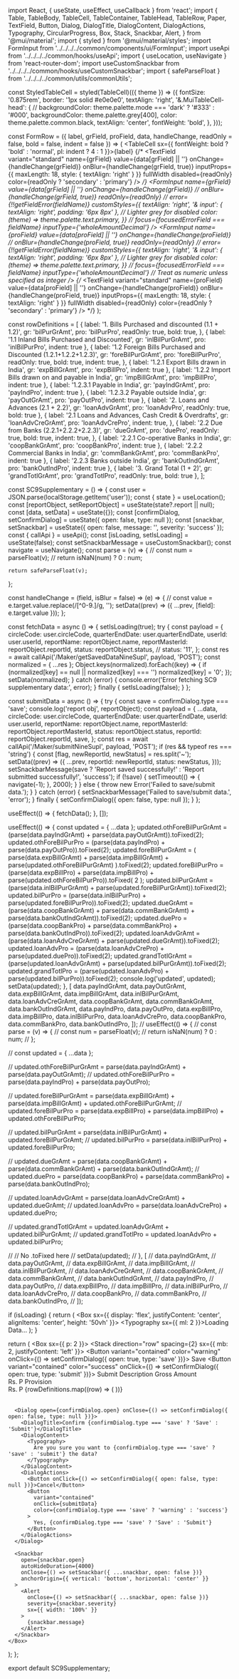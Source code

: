 import React, { useState, useEffect, useCallback } from 'react';
import {
  Table,
  TableBody,
  TableCell,
  TableContainer,
  TableHead,
  TableRow,
  Paper,
  TextField,
  Button,
  Dialog,
  DialogTitle,
  DialogContent,
  DialogActions,
  Typography,
  CircularProgress,
  Box,
  Stack,
  Snackbar,
  Alert,
} from '@mui/material';
import { styled } from '@mui/material/styles';
import FormInput from '../../../../common/components/ui/FormInput';
import useApi from '../../../../common/hooks/useApi';
import { useLocation, useNavigate } from 'react-router-dom';
import useCustomSnackbar from '../../../../common/hooks/useCustomSnackbar';
import { safeParseFloat } from '../../../../common/utils/commonUtils';

const StyledTableCell = styled(TableCell)(({ theme }) => ({
  fontSize: '0.875rem',
  border: '1px solid #e0e0e0',
  textAlign: 'right',
  '&.MuiTableCell-head': {
    // backgroundColor: theme.palette.mode === 'dark' ? '#333' : '#000',
    backgroundColor: theme.palette.grey[400],
    color: theme.palette.common.black,
    textAlign: 'center',
    fontWeight: 'bold',
  },
}));

const FormRow = ({ label, grField, proField, data, handleChange, readOnly = false, bold = false, indent = false }) => (
  <TableRow>
    <TableCell sx={{ fontWeight: bold ? 'bold' : 'normal', pl: indent ? 4 : 1 }}>{label}</TableCell>
    <StyledTableCell>
      {/* <TextField
        variant="standard"
        name={grField}
        value={data[grField] || ''}
        onChange={handleChange(grField)}
        onBlur={handleChange(grField, true)}
        inputProps={{ maxLength: 18, style: { textAlign: 'right' } }}
        fullWidth
        disabled={readOnly}
        color={readOnly ? 'secondary' : 'primary'}
      /> */}
      <FormInput
        name={grField}
        value={data[grField] || ''}
        onChange={handleChange(grField)}
        // onBlur={handleChange(grField, true)}
        readOnly={readOnly}
        //  error={!!getFieldError(fieldName)}
        customStyles={{
          textAlign: 'right',
          '& input': { textAlign: 'right', padding: '6px 8px' },
          // Lighter grey for disabled
          color: (theme) => theme.palette.text.primary,
        }}
        //  focus={focusedErrorField === fieldName}
        inputType={'wholeAmountDecimal'}
      />
    </StyledTableCell>
    <StyledTableCell>
      <FormInput
        name={proField}
        value={data[proField] || ''}
        onChange={handleChange(proField)}
        // onBlur={handleChange(proField, true)}
        readOnly={readOnly}
        //  error={!!getFieldError(fieldName)}
        customStyles={{
          textAlign: 'right',
          '& input': { textAlign: 'right', padding: '6px 8px' },
          // Lighter grey for disabled
          color: (theme) => theme.palette.text.primary,
        }}
        //  focus={focusedErrorField === fieldName}
        inputType={'wholeAmountDecimal'} // Treat as numeric unless specified as integer
      />
      {/* <TextField
        variant="standard"
        name={proField}
        value={data[proField] || ''}
        onChange={handleChange(proField)}
        onBlur={handleChange(proField, true)}
        inputProps={{ maxLength: 18, style: { textAlign: 'right' } }}
        fullWidth
        disabled={readOnly}
        color={readOnly ? 'secondary' : 'primary'}
      /> */}
    </StyledTableCell>
  </TableRow>
);

const rowDefinitions = [
  {
    label: '1. Bills Purchased and discounted (1.1 + 1.2)',
    gr: 'bilPurGrAmt',
    pro: 'bilPurPro',
    readOnly: true,
    bold: true,
  },
  { label: '1.1 Inland Bills Purchased and Discounted', gr: 'inlBilPurGrAmt', pro: 'inlBilPurPro', indent: true },
  {
    label: '1.2 Foreign Bills Purchased and Discounted (1.2.1+1.2.2+1.2.3)',
    gr: 'foreBilPurGrAmt',
    pro: 'foreBilPurPro',
    readOnly: true,
    bold: true,
    indent: true,
  },
  { label: '1.2.1 Export Bills drawn in India', gr: 'expBillGrAmt', pro: 'expBillPro', indent: true },
  { label: '1.2.2 Import Bills drawn on and payable in India', gr: 'impBillGrAmt', pro: 'impBillPro', indent: true },
  { label: '1.2.3.1 Payable in India', gr: 'payIndGrAmt', pro: 'payIndPro', indent: true },
  { label: '1.2.3.2 Payable outside India', gr: 'payOutGrAmt', pro: 'payOutPro', indent: true },
  { label: '2. Loans and Advances (2.1 + 2.2)', gr: 'loanAdvGrAmt', pro: 'loanAdvPro', readOnly: true, bold: true },
  {
    label: '2.1 Loans and Advances, Cash Credit & Overdrafts',
    gr: 'loanAdvCreGrAmt',
    pro: 'loanAdvCrePro',
    indent: true,
  },
  {
    label: '2.2 Due from Banks (2.2.1+2.2.2+2.2.3)',
    gr: 'dueGrAmt',
    pro: 'duePro',
    readOnly: true,
    bold: true,
    indent: true,
  },
  { label: '2.2.1 Co-operative Banks in India', gr: 'coopBankGrAmt', pro: 'coopBankPro', indent: true },
  { label: '2.2.2 Commercial Banks in India', gr: 'commBankGrAmt', pro: 'commBankPro', indent: true },
  { label: '2.2.3 Banks outside India', gr: 'bankOutIndGrAmt', pro: 'bankOutIndPro', indent: true },
  { label: '3. Grand Total (1 + 2)', gr: 'grandTotlGrAmt', pro: 'grandTotlPro', readOnly: true, bold: true },
];

const SC9Supplementary = () => {
  const user = JSON.parse(localStorage.getItem('user'));
  const { state } = useLocation();
  const [reportObject, setReportObject] = useState(state?.report || null);
  const [data, setData] = useState({});
  const [confirmDialog, setConfirmDialog] = useState({ open: false, type: null });
  const [snackbar, setSnackbar] = useState({ open: false, message: '', severity: 'success' });
  const { callApi } = useApi();
  const [isLoading, setIsLoading] = useState(false);
  const setSnackbarMessage = useCustomSnackbar();
  const navigate = useNavigate();
  const parse = (v) => {
    // const num = parseFloat(v);
    // return isNaN(num) ? 0 : num;

    return safeParseFloat(v);
  };

  const handleChange =
    (field, isBlur = false) =>
    (e) => {
      // const value = e.target.value.replace(/[^0-9.]/g, '');
      setData((prev) => ({ ...prev, [field]: e.target.value }));
    };

  const fetchData = async () => {
    setIsLoading(true);
    try {
      const payload = {
        circleCode: user.circleCode,
        quarterEndDate: user.quarterEndDate,
        userId: user.userId,
        reportName: reportObject.name,
        reportMasterId: reportObject.reportId,
        status: reportObject.status,
        // status: '11',
      };
      const res = await callApi('/Maker/getSavedDataNineSupl', payload, 'POST');
      const normalized = { ...res };
      Object.keys(normalized).forEach((key) => {
        if (normalized[key] == null || normalized[key] === '') normalized[key] = '0';
      });
      setData(normalized);
    } catch (error) {
      console.error('Error fetching SC9 supplementary data:', error);
    } finally {
      setIsLoading(false);
    }
  };

  const submitData = async () => {
    try {
      const save = confirmDialog.type === 'save';
      console.log('report obj', reportObject);
      const payload = {
        ...data,
        circleCode: user.circleCode,
        quarterEndDate: user.quarterEndDate,
        userId: user.userId,
        reportName: reportObject.name,
        reportMasterId: reportObject.reportMasterId,
        status: reportObject.status,
        reportId: reportObject.reportId,
        save,
      };
      const res = await callApi('/Maker/submitNineSupl', payload, 'POST');
      if (res && typeof res === 'string') {
        const [flag, newReportId, newStatus] = res.split('~');
        setData((prev) => ({
          ...prev,
          reportId: newReportId,
          status: newStatus,
        }));
        setSnackbarMessage(save ? 'Report saved successfully!' : 'Report submitted successfully!', 'success');
        if (!save) {
          setTimeout(() => {
            navigate(-1);
          }, 2000);
        }
      } else {
        throw new Error('Failed to save/submit data.');
      }
    } catch (error) {
      setSnackbarMessage('Failed to save/submit data.', 'error');
    } finally {
      setConfirmDialog({ open: false, type: null });
    }
  };

  useEffect(() => {
    fetchData();
  }, []);

  useEffect(() => {
    const updated = { ...data };
    updated.othForeBilPurGrAmt = (parse(data.payIndGrAmt) + parse(data.payOutGrAmt)).toFixed(2);
    updated.othForeBilPurPro = (parse(data.payIndPro) + parse(data.payOutPro)).toFixed(2);
    updated.foreBilPurGrAmt = (
      parse(data.expBillGrAmt) +
      parse(data.impBillGrAmt) +
      parse(updated.othForeBilPurGrAmt)
    ).toFixed(2);
    updated.foreBilPurPro = (parse(data.expBillPro) + parse(data.impBillPro) + parse(updated.othForeBilPurPro)).toFixed(
      2
    );
    updated.bilPurGrAmt = (parse(data.inlBilPurGrAmt) + parse(updated.foreBilPurGrAmt)).toFixed(2);
    updated.bilPurPro = (parse(data.inlBilPurPro) + parse(updated.foreBilPurPro)).toFixed(2);
    updated.dueGrAmt = (parse(data.coopBankGrAmt) + parse(data.commBankGrAmt) + parse(data.bankOutIndGrAmt)).toFixed(2);
    updated.duePro = (parse(data.coopBankPro) + parse(data.commBankPro) + parse(data.bankOutIndPro)).toFixed(2);
    updated.loanAdvGrAmt = (parse(data.loanAdvCreGrAmt) + parse(updated.dueGrAmt)).toFixed(2);
    updated.loanAdvPro = (parse(data.loanAdvCrePro) + parse(updated.duePro)).toFixed(2);
    updated.grandTotlGrAmt = (parse(updated.loanAdvGrAmt) + parse(updated.bilPurGrAmt)).toFixed(2);
    updated.grandTotlPro = (parse(updated.loanAdvPro) + parse(updated.bilPurPro)).toFixed(2);
    console.log('updated', updated);
    setData(updated);
  }, [
    data.payIndGrAmt,
    data.payOutGrAmt,
    data.expBillGrAmt,
    data.impBillGrAmt,
    data.inlBilPurGrAmt,
    data.loanAdvCreGrAmt,
    data.coopBankGrAmt,
    data.commBankGrAmt,
    data.bankOutIndGrAmt,
    data.payIndPro,
    data.payOutPro,
    data.expBillPro,
    data.impBillPro,
    data.inlBilPurPro,
    data.loanAdvCrePro,
    data.coopBankPro,
    data.commBankPro,
    data.bankOutIndPro,
  ]);
  // useEffect(() => {
  //   const parse = (v) => {
  //     const num = parseFloat(v);
  //     return isNaN(num) ? 0 : num;
  //   };

  //   const updated = { ...data };

  //   updated.othForeBilPurGrAmt = parse(data.payIndGrAmt) + parse(data.payOutGrAmt);
  //   updated.othForeBilPurPro = parse(data.payIndPro) + parse(data.payOutPro);

  //   updated.foreBilPurGrAmt = parse(data.expBillGrAmt) + parse(data.impBillGrAmt) + updated.othForeBilPurGrAmt;
  //   updated.foreBilPurPro = parse(data.expBillPro) + parse(data.impBillPro) + updated.othForeBilPurPro;

  //   updated.bilPurGrAmt = parse(data.inlBilPurGrAmt) + updated.foreBilPurGrAmt;
  //   updated.bilPurPro = parse(data.inlBilPurPro) + updated.foreBilPurPro;

  //   updated.dueGrAmt = parse(data.coopBankGrAmt) + parse(data.commBankGrAmt) + parse(data.bankOutIndGrAmt);
  //   updated.duePro = parse(data.coopBankPro) + parse(data.commBankPro) + parse(data.bankOutIndPro);

  //   updated.loanAdvGrAmt = parse(data.loanAdvCreGrAmt) + updated.dueGrAmt;
  //   updated.loanAdvPro = parse(data.loanAdvCrePro) + updated.duePro;

  //   updated.grandTotlGrAmt = updated.loanAdvGrAmt + updated.bilPurGrAmt;
  //   updated.grandTotlPro = updated.loanAdvPro + updated.bilPurPro;

  //   // No .toFixed here
  //   setData(updated);
  // }, [
  //   data.payIndGrAmt,
  //   data.payOutGrAmt,
  //   data.expBillGrAmt,
  //   data.impBillGrAmt,
  //   data.inlBilPurGrAmt,
  //   data.loanAdvCreGrAmt,
  //   data.coopBankGrAmt,
  //   data.commBankGrAmt,
  //   data.bankOutIndGrAmt,
  //   data.payIndPro,
  //   data.payOutPro,
  //   data.expBillPro,
  //   data.impBillPro,
  //   data.inlBilPurPro,
  //   data.loanAdvCrePro,
  //   data.coopBankPro,
  //   data.commBankPro,
  //   data.bankOutIndPro,
  // ]);

  if (isLoading) {
    return (
      <Box sx={{ display: 'flex', justifyContent: 'center', alignItems: 'center', height: '50vh' }}>
        <CircularProgress />
        <Typography sx={{ ml: 2 }}>Loading Data...</Typography>
      </Box>
    );
  }

  return (
    <Box sx={{ p: 2 }}>
      <Stack direction="row" spacing={2} sx={{ mb: 2, justifyContent: 'left' }}>
        <Button variant="contained" color="warning" onClick={() => setConfirmDialog({ open: true, type: 'save' })}>
          Save
        </Button>
        <Button variant="contained" color="success" onClick={() => setConfirmDialog({ open: true, type: 'submit' })}>
          Submit
        </Button>
      </Stack>
      <TableContainer component={Paper}>
        <Table size="small">
          <TableHead>
            <TableRow>
              <StyledTableCell>Description</StyledTableCell>
              <StyledTableCell>
                Gross Amount
                <br />
                Rs. P
              </StyledTableCell>
              <StyledTableCell>
                Provision
                <br />
                Rs. P
              </StyledTableCell>
            </TableRow>
          </TableHead>
          <TableBody>
            {rowDefinitions.map((row) => (
              <FormRow
                key={row.gr}
                label={row.label}
                grField={row.gr}
                proField={row.pro}
                data={data}
                handleChange={handleChange}
                readOnly={row.readOnly}
                bold={row.bold}
                indent={row.indent}
              />
            ))}
          </TableBody>
        </Table>
      </TableContainer>

      <Dialog open={confirmDialog.open} onClose={() => setConfirmDialog({ open: false, type: null })}>
        <DialogTitle>Confirm {confirmDialog.type === 'save' ? 'Save' : 'Submit'}</DialogTitle>
        <DialogContent>
          <Typography>
            Are you sure you want to {confirmDialog.type === 'save' ? 'save' : 'submit'} the data?
          </Typography>
        </DialogContent>
        <DialogActions>
          <Button onClick={() => setConfirmDialog({ open: false, type: null })}>Cancel</Button>
          <Button
            variant="contained"
            onClick={submitData}
            color={confirmDialog.type === 'save' ? 'warning' : 'success'}
          >
            Yes, {confirmDialog.type === 'save' ? 'Save' : 'Submit'}
          </Button>
        </DialogActions>
      </Dialog>

      <Snackbar
        open={snackbar.open}
        autoHideDuration={4000}
        onClose={() => setSnackbar({ ...snackbar, open: false })}
        anchorOrigin={{ vertical: 'bottom', horizontal: 'center' }}
      >
        <Alert
          onClose={() => setSnackbar({ ...snackbar, open: false })}
          severity={snackbar.severity}
          sx={{ width: '100%' }}
        >
          {snackbar.message}
        </Alert>
      </Snackbar>
    </Box>
  );
};

export default SC9Supplementary;
